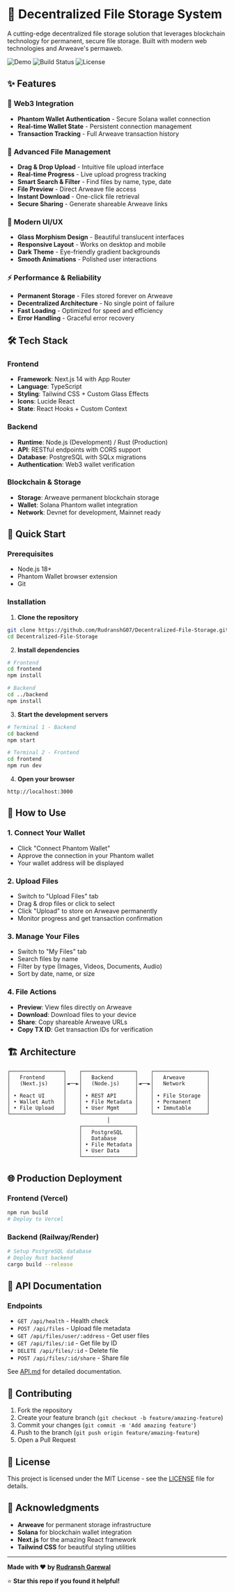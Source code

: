 # 🚀 Decentralized File Storage System

A cutting-edge decentralized file storage solution that leverages blockchain technology for permanent, secure file storage. Built with modern web technologies and Arweave's permaweb.

![Demo](https://img.shields.io/badge/Demo-Live-brightgreen)
![Build Status](https://img.shields.io/badge/Build-Passing-success)
![License](https://img.shields.io/badge/License-MIT-blue)

## ✨ Features

### 🔐 **Web3 Integration**
- **Phantom Wallet Authentication** - Secure Solana wallet connection
- **Real-time Wallet State** - Persistent connection management
- **Transaction Tracking** - Full Arweave transaction history

### 📁 **Advanced File Management**
- **Drag & Drop Upload** - Intuitive file upload interface
- **Real-time Progress** - Live upload progress tracking
- **Smart Search & Filter** - Find files by name, type, date
- **File Preview** - Direct Arweave file access
- **Instant Download** - One-click file retrieval
- **Secure Sharing** - Generate shareable Arweave links

### 🎨 **Modern UI/UX**
- **Glass Morphism Design** - Beautiful translucent interfaces
- **Responsive Layout** - Works on desktop and mobile
- **Dark Theme** - Eye-friendly gradient backgrounds
- **Smooth Animations** - Polished user interactions

### ⚡ **Performance & Reliability**
- **Permanent Storage** - Files stored forever on Arweave
- **Decentralized Architecture** - No single point of failure
- **Fast Loading** - Optimized for speed and efficiency
- **Error Handling** - Graceful error recovery

## 🛠️ Tech Stack

### Frontend
- **Framework**: Next.js 14 with App Router
- **Language**: TypeScript
- **Styling**: Tailwind CSS + Custom Glass Effects
- **Icons**: Lucide React
- **State**: React Hooks + Custom Context

### Backend
- **Runtime**: Node.js (Development) / Rust (Production)
- **API**: RESTful endpoints with CORS support
- **Database**: PostgreSQL with SQLx migrations
- **Authentication**: Web3 wallet verification

### Blockchain & Storage
- **Storage**: Arweave permanent blockchain storage
- **Wallet**: Solana Phantom wallet integration
- **Network**: Devnet for development, Mainnet ready

## 🚀 Quick Start

### Prerequisites
- Node.js 18+ 
- Phantom Wallet browser extension
- Git

### Installation

1. **Clone the repository**
```bash
git clone https://github.com/RudranshG07/Decentralized-File-Storage.git
cd Decentralized-File-Storage
```

2. **Install dependencies**
```bash
# Frontend
cd frontend
npm install

# Backend
cd ../backend
npm install
```

3. **Start the development servers**
```bash
# Terminal 1 - Backend
cd backend
npm start

# Terminal 2 - Frontend  
cd frontend
npm run dev
```

4. **Open your browser**
```
http://localhost:3000
```

## 📱 How to Use

### 1. **Connect Your Wallet**
- Click "Connect Phantom Wallet"
- Approve the connection in your Phantom wallet
- Your wallet address will be displayed

### 2. **Upload Files**
- Switch to "Upload Files" tab
- Drag & drop files or click to select
- Click "Upload" to store on Arweave permanently
- Monitor progress and get transaction confirmation

### 3. **Manage Your Files**
- Switch to "My Files" tab
- Search files by name
- Filter by type (Images, Videos, Documents, Audio)
- Sort by date, name, or size

### 4. **File Actions**
- **Preview**: View files directly on Arweave
- **Download**: Download files to your device
- **Share**: Copy shareable Arweave URLs
- **Copy TX ID**: Get transaction IDs for verification

## 🏗️ Architecture

```
┌─────────────────┐    ┌─────────────────┐    ┌─────────────────┐
│   Frontend      │    │   Backend       │    │   Arweave       │
│   (Next.js)     │◄──►│   (Node.js)     │◄──►│   Network       │
│                 │    │                 │    │                 │
│ • React UI      │    │ • REST API      │    │ • File Storage  │
│ • Wallet Auth   │    │ • File Metadata │    │ • Permanent     │
│ • File Upload   │    │ • User Mgmt     │    │ • Immutable     │
└─────────────────┘    └─────────────────┘    └─────────────────┘
                                │
                       ┌─────────────────┐
                       │   PostgreSQL    │
                       │   Database      │
                       │ • File Metadata │
                       │ • User Data     │
                       └─────────────────┘
```

## 🌐 Production Deployment

### Frontend (Vercel)
```bash
npm run build
# Deploy to Vercel
```

### Backend (Railway/Render)
```bash
# Setup PostgreSQL database
# Deploy Rust backend
cargo build --release
```

## 📄 API Documentation

### Endpoints
- `GET /api/health` - Health check
- `POST /api/files` - Upload file metadata
- `GET /api/files/user/:address` - Get user files
- `GET /api/files/:id` - Get file by ID
- `DELETE /api/files/:id` - Delete file
- `POST /api/files/:id/share` - Share file

See [API.md](docs/API.md) for detailed documentation.

## 🤝 Contributing

1. Fork the repository
2. Create your feature branch (`git checkout -b feature/amazing-feature`)
3. Commit your changes (`git commit -m 'Add amazing feature'`)
4. Push to the branch (`git push origin feature/amazing-feature`)
5. Open a Pull Request

## 📜 License

This project is licensed under the MIT License - see the [LICENSE](LICENSE) file for details.

## 🙏 Acknowledgments

- **Arweave** for permanent storage infrastructure
- **Solana** for blockchain wallet integration
- **Next.js** for the amazing React framework
- **Tailwind CSS** for beautiful styling utilities

---

**Made with ❤️ by [Rudransh Garewal](https://github.com/RudranshG07)**

⭐ **Star this repo if you found it helpful!**